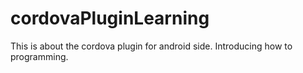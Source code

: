 # cordovaPluginLearning
This is about the cordova plugin for android side. Introducing how to programming. 
